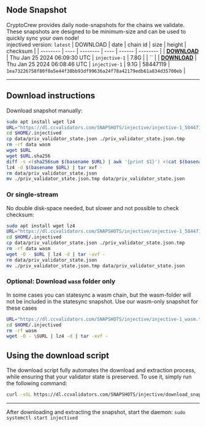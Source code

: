 ## Node Snapshot
CryptoCrew provides daily node-snapshots for the chains we validate. These snapshots are designed to be minimum-size and can be used to quickly sync your own node!  
injectived version: `latest`
| DOWNLOAD | date | chain id | size | height | checksum |
| -------- | ---- | -------- | ---- | ------ | -------- |
| **[DOWNLOAD](https://dl.ccvalidators.com/SNAPSHOTS/$CHAIN_NAME/injective-1_.tar.lz4)** | Thu Jan 25 2024 06:09:30 UTC | `injective-1` | 7.8G |  | `` |
| **[DOWNLOAD](https://dl.ccvalidators.com/SNAPSHOTS/$CHAIN_NAME/injective-1_58447119.tar.lz4)** | Thu Jan 25 2024 06:08:46 UTC | `injective-1` | 9.1G | 58447119 | `1ea73226758f80f0a5e44f38bb93df99636a24f78a42179edb61a834d35700eb` |

---

## Download instructions
Download snapshot manually:
```sh
sudo apt install wget lz4
URL="https://dl.ccvalidators.com/SNAPSHOTS/injective/injective-1_58447119.tar.lz4"
cd $HOME/.injectived
cp data/priv_validator_state.json ./priv_validator_state.json.tmp
rm -rf data wasm
wget $URL
wget $URL.sha256
diff -s <(sha256sum $(basename $URL) | awk '{print $1}') <(cat $(basename $URL).sha256)
lz4 -d $(basename $URL) | tar xvf -
rm data/priv_validator_state.json
mv ./priv_validator_state.json.tmp data/priv_validator_state.json
```

### Or single-stream
No double disk-space needed, but slower and not possible to check checksum:
```sh
sudo apt install wget lz4
URL="https://dl.ccvalidators.com/SNAPSHOTS/injective/injective-1_58447119.tar.lz4"
cd $HOME/.injectived
cp data/priv_validator_state.json ./priv_validator_state.json.tmp
rm -rf data wasm
wget -O - $URL | lz4 -d | tar -xvf -
rm data/priv_validator_state.json
mv ./priv_validator_state.json.tmp data/priv_validator_state.json
```

### Optional: Download `wasm` folder only
In some cases you can statesync a wasm chain, but the wasm-folder will not be included in the statesync snapshot. Use our wasm-only snapshot for these cases
```sh
URL="https://dl.ccvalidators.com/SNAPSHOTS/injective/injective-1_wasm.tar.lz4"
cd $HOME/.injectived
rm -rf wasm
wget -O - \$URL | lz4 -d | tar -xvf -
```



## Using the download script

The download script fully automates the download and extraction process, while ensuring that your validator state is preserved. To use it, simply run the following command:
```sh
curl -sSL https://dl.ccvalidators.com/SNAPSHOTS/injective/download_snapshot.sh | bash
```
---

After downloading and extracting the snapshot, start the daemon: `sudo systemctl start injectived`

